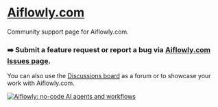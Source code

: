 # [Aiflowly.com](https://www.aiflowly.com/)

Community support page for Aiflowly.com.

### ➡️ Submit a feature request or report a bug via [Aiflowly.com Issues page](https://github.com/AppBaza/aiflowly-community/issues).

You can also use the [Discussions board](https://github.com/AppBaza/aiflowly-community/discussions) as a forum or to showcase your work with Aiflowly.com.

[<img alt="Aiflowly: no-code AI agents and workflows" src="https://github.com/AppBaza/aiflowly-community/assets/907606/a3d77ddf-ae07-4fd4-8ff7-db9f2bcd03b9">](https://www.aiflowly.com/)
